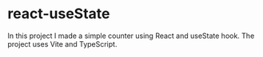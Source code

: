 # react-useState

In this project I made a simple counter using React and useState hook. The project uses Vite and TypeScript.